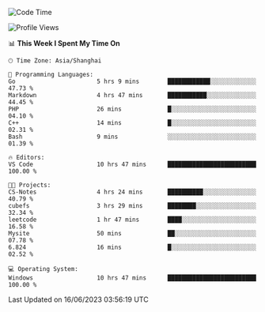 <!--START_SECTION:waka-->
![Code Time](http://img.shields.io/badge/Code%20Time-989%20hrs%2010%20mins-blue)

![Profile Views](http://img.shields.io/badge/Profile%20Views-0-blue)

📊 **This Week I Spent My Time On** 

```text
🕑︎ Time Zone: Asia/Shanghai

💬 Programming Languages: 
Go                       5 hrs 9 mins        ████████████░░░░░░░░░░░░░   47.73 % 
Markdown                 4 hrs 47 mins       ███████████░░░░░░░░░░░░░░   44.45 % 
PHP                      26 mins             █░░░░░░░░░░░░░░░░░░░░░░░░   04.10 % 
C++                      14 mins             █░░░░░░░░░░░░░░░░░░░░░░░░   02.31 % 
Bash                     9 mins              ░░░░░░░░░░░░░░░░░░░░░░░░░   01.39 % 

🔥 Editors: 
VS Code                  10 hrs 47 mins      █████████████████████████   100.00 % 

🐱‍💻 Projects: 
CS-Notes                 4 hrs 24 mins       ██████████░░░░░░░░░░░░░░░   40.79 % 
cubefs                   3 hrs 29 mins       ████████░░░░░░░░░░░░░░░░░   32.34 % 
leetcode                 1 hr 47 mins        ████░░░░░░░░░░░░░░░░░░░░░   16.58 % 
Mysite                   50 mins             ██░░░░░░░░░░░░░░░░░░░░░░░   07.78 % 
6.824                    16 mins             █░░░░░░░░░░░░░░░░░░░░░░░░   02.52 % 

💻 Operating System: 
Windows                  10 hrs 47 mins      █████████████████████████   100.00 % 
```


 Last Updated on 16/06/2023 03:56:19 UTC
<!--END_SECTION:waka-->